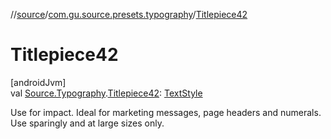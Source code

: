 //[source](../../index.md)/[com.gu.source.presets.typography](index.md)/[Titlepiece42](-titlepiece42.md)

# Titlepiece42

[androidJvm]\
val [Source.Typography](../com.gu.source/-source/-typography/index.md).[Titlepiece42](-titlepiece42.md): [TextStyle](https://developer.android.com/reference/kotlin/androidx/compose/ui/text/TextStyle.html)

Use for impact. Ideal for marketing messages, page headers and numerals. Use sparingly and at large sizes only.

